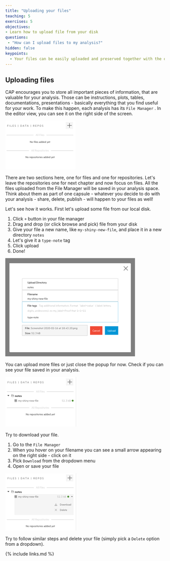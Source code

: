```yaml
---
title: "Uploading your files"
teaching: 5
exercises: 5
objectives:
- Learn how to upload file from your disk
questions:
 - "How can I upload files to my analysis?"
hidden: false
keypoints:
  - Your files can be easily uploaded and preserved together with the other analysis assets 
---
```


## Uploading files

CAP encourages you to store all important pieces of information, that are valuable for your analysis. Those can be instructions, plots, tables, documentations, presentations - basically everything that you find useful for your work. To make this happen, each analysis has its `File Manager` . In the editor view, you can see it on the right side of the screen.

![](../fig/filemanager.png)

There are two sections here, one for files and one for repositories. Let's leave the repositories one for next chapter and now focus on files. All the files uploaded from the File Manager will be saved in your analysis space. Think about them as part of one capsule - whatever you decide to do with your analysis - share, delete, publish - will happen to your files as well!

Let's see how it works. First let's upload some file from our local disk.

1. Click `+` button in your file manager
2. Drag and drop (or click browse and pick) file from your disk
3. Give your file a new name, like `my-shiny-new-file`, and place it in a new directory `notes`
4. Let's give it a `type-note` tag
5. Click upload
3. Done!

![](../fig/fileupload.png)

You can upload more files or just close the popup for now. Check if you can see your file saved in your analysis.

![](../fig/filemanager2.png)

Try to download your file.

1. Go to the `File Manager`
2. When you hover on your filename you can see a small arrow appearing on the right side - click on it
4. Pick `Download` from the dropdown menu
5. Open or save your file

![](../fig/filemanager3.png)

Try to follow similar steps and delete your file (simply pick a `Delete` option from a dropdown).

{% include links.md %}
